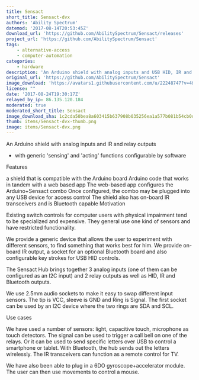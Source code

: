 ```yaml
---
title: Sensact
short_title: Sensact-dvx
authors: 'Ability Spectrum'
datemod: '2017-08-14T20:53:45Z'
download_url: 'https://github.com/AbilitySpectrum/Sensact/releases'
project_url: 'https://github.com/AbilitySpectrum/Sensact'
tags:
    - alternative-access
    - computer-automation
categories:
    - hardware
description: 'An Arduino shield with analog inputs and USB HID, IR and relay outputs with generic ''sensing'' and ''acting'' functions configurable by software'
original_url: 'https://github.com/AbilitySpectrum/Sensact'
image_download: 'https://avatars1.githubusercontent.com/u/22248747?v=4&s=40'
license: ""
date: '2017-08-24T19:30:17Z'
relayed_by_ip: 86.135.120.184
moderated: true
moderated_short_title: Sensact
image_download_sha: 1c2cda50bea8a603415b637908b035256ea1a577b081b54cb0de08e285496443
thumb: items/Sensact-dvx-thumb.png
image: items/Sensact-dvx.png
---
```

An Arduino shield with analog inputs and IR and relay outputs

- with generic 'sensing' and 'acting' functions configurable by software

Features

a shield that is compatible with the Arduino board
Arduino code that works in tandem with a web based app
The web-based app configures the Arduino+Sensact combo
Once configured, the combo may be plugged into any USB device for access control
The shield also has on-board IR transceivers and is Bluetooth capable
Motivation

Existing switch controls for computer users with physical impairment tend to be specialized and expensive. They general use one kind of sensors and have restricted functionality.

We provide a generic device that allows the user to experiment with different sensors, to find something that works best for him. We provide on-board IR output, a socket for an optional Bluetooth board and also configurable key strokes for USB HID controls.

The Sensact Hub brings together 3 analog inputs (one of them can be configured as an I2C input) and 2 relay outputs as well as HID, IR and Bluetooth outputs.

We use 2.5mm audio sockets to make it easy to swap different input sensors. The tip is VCC, sleeve is GND and Ring is Signal. The first socket can be used by an I2C device where the two rings are SDA and SCL.

Use cases

We have used a number of sensors: light, capacitive touch, microphone as touch detectors. The signal can be used to trigger a call bell on one of the relays. Or it can be used to send specific letters over USB to control a smartphone or tablet. With Bluetooth, the hub sends out the letters wirelessly. The IR transceivers can function as a remote control for TV.

We have also been able to plug in a 6DO gyroscope+accelerator module. The user can then use movements to control a mouse.